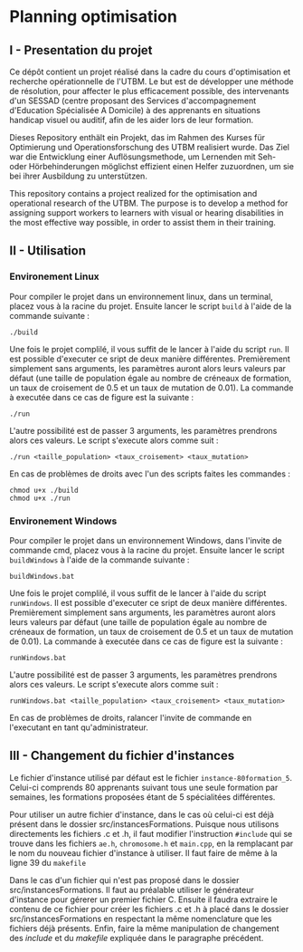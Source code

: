 # Planning optimisation

## I - Presentation du projet

Ce dépôt contient un projet réalisé dans la cadre du cours d'optimisation et recherche opérationnelle de l'UTBM. Le but est de développer une méthode de résolution, pour affecter le plus efficacement possible, des intervenants d'un SESSAD (centre proposant des Services d'accompagnement d'Education Spécialisée A Domicile) à des apprenants en situations handicap visuel ou auditif, afin de les aider lors de leur formation.

Dieses Repository enthält ein Projekt, das im Rahmen des Kurses für Optimierung und Operationsforschung des UTBM realisiert wurde. Das Ziel war die Entwicklung einer Auflösungsmethode, um Lernenden mit Seh- oder Hörbehinderungen möglichst effizient einen Helfer zuzuordnen, um sie bei ihrer Ausbildung zu unterstützen.

This repository contains a project realized for the optimisation and operational research of the UTBM. The purpose is to develop a method for assigning support workers to learners with visual or hearing disabilities in the most effective way possible, in order to assist them in their training.

## II - Utilisation

### Environement Linux
Pour compiler le projet dans un environnement linux, dans un terminal, placez vous à la racine du projet. Ensuite lancer le script `build` à l'aide de la commande suivante :

    ./build

Une fois le projet complilé, il vous suffit de le lancer à l'aide du script `run`. Il est possible d'executer ce sript de deux manière différentes. Premièrement simplement sans arguments, les paramètres auront alors leurs valeurs par défaut (une taille de population égale au nombre de créneaux de formation, un taux de croisement de 0.5 et un taux de mutation de 0.01). La commande à executée dans ce cas de figure est la suivante :

    ./run

L'autre possibilité est de passer 3 arguments, les paramètres prendrons alors ces valeurs. Le script s'execute alors comme suit :

    ./run <taille_population> <taux_croisement> <taux_mutation>

En cas de problèmes de droits avec l'un des scripts faites les commandes :

    chmod u+x ./build
    chmod u+x ./run

### Environement Windows
Pour compiler le projet dans un environnement Windows, dans l'invite de commande cmd, placez vous à la racine du projet. Ensuite lancer le script `buildWindows` à l'aide de la commande suivante :

    buildWindows.bat

Une fois le projet complilé, il vous suffit de le lancer à l'aide du script `runWindows`. Il est possible d'executer ce sript de deux manière différentes. Premièrement simplement sans arguments, les paramètres auront alors leurs valeurs par défaut (une taille de population égale au nombre de créneaux de formation, un taux de croisement de 0.5 et un taux de mutation de 0.01). La commande à executée dans ce cas de figure est la suivante :

    runWindows.bat

L'autre possibilité est de passer 3 arguments, les paramètres prendrons alors ces valeurs. Le script s'execute alors comme suit :

    runWindows.bat <taille_population> <taux_croisement> <taux_mutation>

En cas de problèmes de droits, ralancer l'invite de commande en l'executant en tant qu'administrateur.

## III - Changement du fichier d'instances

Le fichier d'instance utilisé par défaut est le fichier `instance-80formation_5`. Celui-ci comprends 80 apprenants suivant tous une seule formation par semaines, les formations proposées étant de 5 spécialitées différentes. 

Pour utiliser un autre fichier d'instance, dans le cas où celui-ci est déjà présent dans le dossier src/instancesFormations. Puisque nous utilisons directements les fichiers .c et .h, il faut modifier l'instruction `#include` qui se trouve dans les fichiers `ae.h`, `chromosome.h` et `main.cpp`, en la remplacant par le nom du nouveau fichier d'instance à utiliser. Il faut faire de même à la ligne 39 du `makefile`

Dans le cas d'un fichier qui n'est pas proposé dans le dossier src/instancesFormations. Il faut au préalable utiliser le générateur d'instance pour gérerer un premier fichier C. Ensuite il faudra extraire le contenu de ce fichier pour créer les fichiers .c et .h à placé dans le dossier src/instancesFormations en respectant la même nomenclature que les fichiers déjà présents. Enfin, faire la même manipulation de changement des *include* et du *makefile* expliquée dans le paragraphe précédent. 
